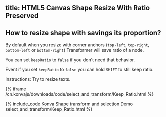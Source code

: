 title: HTML5 Canvas Shape Resize With Ratio Preserved
---

## How to resize shape with savings its proportion?

By default when you resize with corner anchors (`top-left`, `top-right`, `bottom-left` or `bottom-right`) Transformer will save ratio of a node.

You can set `keepRatio` to `false` if you don't need that behavior.

Event if you set `keepRatio` to `false` you can hold `SHIFT` to still keep ratio.

Instructions: Try to resize texts.

{% iframe /cn.konvajs/downloads/code/select_and_transform/Keep_Ratio.html %}

{% include_code Konva Shape transform and selection Demo select_and_transform/Keep_Ratio.html %}